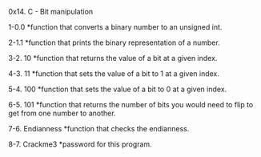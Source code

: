 
0x14. C - Bit manipulation

1-0.0
	*function that converts a binary number to an unsigned int.

2-1.1
	*function that prints the binary representation of a number.

3-2. 10
	*function that returns the value of a bit at a given index.

4-3. 11
	*function that sets the value of a bit to 1 at a given index.

5-4. 100
	*function that sets the value of a bit to 0 at a given index.

6-5. 101
	*function that returns the number of bits you would need to flip to get from one number to another.

7-6. Endianness
	*function that checks the endianness.

8-7. Crackme3
	*password for this program.
